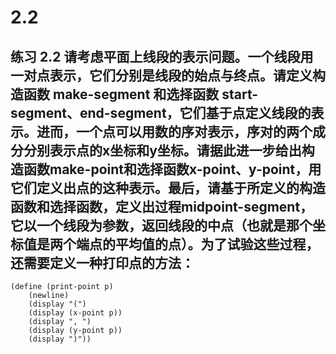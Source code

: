 # 2.2

## 练习 2.2 请考虑平面上线段的表示问题。一个线段用一对点表示，它们分别是线段的始点与终点。请定义构造函数 make-segment 和选择函数 start-segment、end-segment，它们基于点定义线段的表示。进而，一个点可以用数的序对表示，序对的两个成分分别表示点的x坐标和y坐标。请据此进一步给出构造函数make-point和选择函数x-point、y-point，用它们定义出点的这种表示。最后，请基于所定义的构造函数和选择函数，定义出过程midpoint-segment，它以一个线段为参数，返回线段的中点（也就是那个坐标值是两个端点的平均值的点）。为了试验这些过程，还需要定义一种打印点的方法：

```eval-scheme
(define (print-point p)
    (newline)
    (display "(")
    (display (x-point p))
    (display ", ")
    (display (y-point p))
    (display ")"))
```
